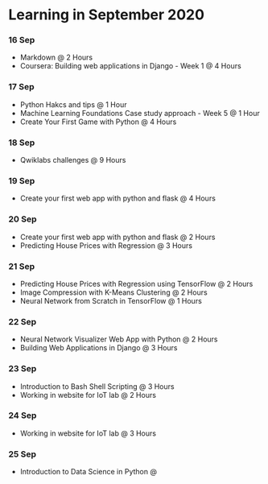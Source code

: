 # Learning in September 2020

### **16 Sep**
- Markdown @ 2 Hours
- Coursera: Building web applications in Django - Week 1 @ 4 Hours

### **17 Sep**
- Python Hakcs and tips @ 1 Hour
- Machine Learning Foundations Case study approach - Week 5 @ 1 Hour
- Create Your First Game with Python @ 4 Hours

### **18 Sep**
- Qwiklabs challenges @ 9 Hours

### **19 Sep**
- Create your first web app with python and flask @ 4 Hours

### **20 Sep**
- Create your first web app with python and flask @ 2 Hours
- Predicting House Prices with Regression @ 3 Hours

### **21 Sep**
- Predicting House Prices with Regression using TensorFlow @ 2 Hours
- Image Compression with K-Means Clustering @ 2 Hours
- Neural Network from Scratch in TensorFlow @ 1 Hours

### **22 Sep**
- Neural Network Visualizer Web App with Python @ 2 Hours
- Building Web Applications in Django @ 3 Hours

### **23 Sep**
- Introduction to Bash Shell Scripting @ 3 Hours
- Working in website for IoT lab @ 2 Hours

### **24 Sep**
- Working in website for IoT lab @ 3 Hours

### **25 Sep**
- Introduction to Data Science in Python @
